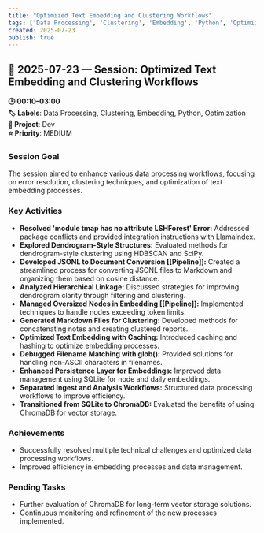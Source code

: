 ```yaml
---
title: "Optimized Text Embedding and Clustering Workflows"
tags: ['Data Processing', 'Clustering', 'Embedding', 'Python', 'Optimization']
created: 2025-07-23
publish: true
---
```


## 📅 2025-07-23 — Session: Optimized Text Embedding and Clustering Workflows

**🕒 00:10–03:00**  
**🏷️ Labels**: Data Processing, Clustering, Embedding, Python, Optimization  
**📂 Project**: Dev  
**⭐ Priority**: MEDIUM  


### Session Goal
The session aimed to enhance various data processing workflows, focusing on error resolution, clustering techniques, and optimization of text embedding processes.

### Key Activities
- **Resolved 'module tmap has no attribute LSHForest' Error:** Addressed package conflicts and provided integration instructions with LlamaIndex.
- **Explored Dendrogram-Style Structures:** Evaluated methods for dendrogram-style clustering using HDBSCAN and SciPy.
- **Developed JSONL to Document Conversion [[Pipeline]]:** Created a streamlined process for converting JSONL files to Markdown and organizing them based on cosine distance.
- **Analyzed Hierarchical Linkage:** Discussed strategies for improving dendrogram clarity through filtering and clustering.
- **Managed Oversized Nodes in Embedding [[Pipeline]]:** Implemented techniques to handle nodes exceeding token limits.
- **Generated Markdown Files for Clustering:** Developed methods for concatenating notes and creating clustered reports.
- **Optimized Text Embedding with Caching:** Introduced caching and hashing to optimize embedding processes.
- **Debugged Filename Matching with glob():** Provided solutions for handling non-ASCII characters in filenames.
- **Enhanced Persistence Layer for Embeddings:** Improved data management using SQLite for node and daily embeddings.
- **Separated Ingest and Analysis Workflows:** Structured data processing workflows to improve efficiency.
- **Transitioned from SQLite to ChromaDB:** Evaluated the benefits of using ChromaDB for vector storage.

### Achievements
- Successfully resolved multiple technical challenges and optimized data processing workflows.
- Improved efficiency in embedding processes and data management.

### Pending Tasks
- Further evaluation of ChromaDB for long-term vector storage solutions.
- Continuous monitoring and refinement of the new processes implemented.
